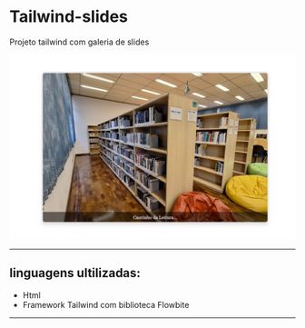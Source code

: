 # Tailwind-slides

Projeto tailwind com galeria de slides

![projeto tailwind](./Img/projeto%20tailwind%20.png)

---
## linguagens ultilizadas:

* Html
* Framework Tailwind com biblioteca Flowbite
---
